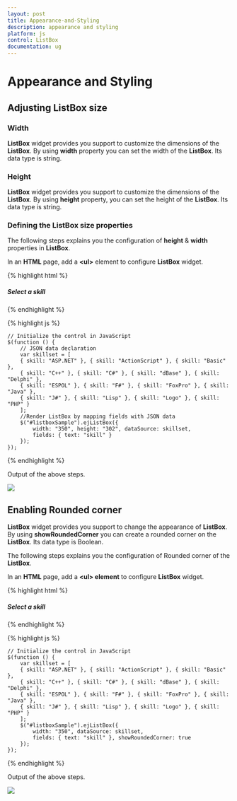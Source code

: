 ```yaml
---
layout: post
title: Appearance-and-Styling
description: appearance and styling
platform: js
control: ListBox
documentation: ug
---
```


# Appearance and Styling

## Adjusting ListBox size

### Width

**ListBox** widget provides you support to customize the dimensions of the **ListBox**. By using **width** property you can set the width of the **ListBox**. Its data type is string.

### Height

**ListBox** widget provides you support to customize the dimensions of the **ListBox**. By using **height** property, you can set the height of the **ListBox**. Its data type is string.

### Defining the ListBox size properties

The following steps explains you the configuration of **height** & **width** properties in **ListBox**.

In an **HTML** page, add a **&lt;ul&gt;** element to configure **ListBox** widget.

{% highlight html %}

<div id="control">
    <h5 class="ctrllabel">Select a skill</h5>
    <ul id="listboxSample"></ul>
</div>

{% endhighlight %}

{% highlight js %}

	// Initialize the control in JavaScript 
    $(function () {
        // JSON data declaration
        var skillset = [
        { skill: "ASP.NET" }, { skill: "ActionScript" }, { skill: "Basic" },
        { skill: "C++" }, { skill: "C#" }, { skill: "dBase" }, { skill: "Delphi" },
        { skill: "ESPOL" }, { skill: "F#" }, { skill: "FoxPro" }, { skill: "Java" },
        { skill: "J#" }, { skill: "Lisp" }, { skill: "Logo" }, { skill: "PHP" }
        ];
        //Render ListBox by mapping fields with JSON data
        $("#listboxSample").ejListBox({
            width: "350", height: "302", dataSource: skillset,
            fields: { text: "skill" }
        });
    });

{% endhighlight %}

Output of the above steps.

![]("/js/ListBox/Appearance-and-Styling_images/Appearance-and-Styling_img1.png") 

## Enabling Rounded corner

**ListBox** widget provides you support to change the appearance of **ListBox**. By using **showRoundedCorner** you can create a rounded corner on the **ListBox**. Its data type is Boolean.

The following steps explains you the configuration of Rounded corner of the **ListBox**.

In an **HTML** page, add a **&lt;ul&gt; element** to configure **ListBox** widget.

{% highlight html %}

<div id="control">
    <h5 class="ctrllabel">Select a skill</h5>
    <ul id="listboxSample"></ul>
</div>

{% endhighlight %}

{% highlight js %}

    // Initialize the control in JavaScript
    $(function () {
        var skillset = [
        { skill: "ASP.NET" }, { skill: "ActionScript" }, { skill: "Basic" },
        { skill: "C++" }, { skill: "C#" }, { skill: "dBase" }, { skill: "Delphi" },
        { skill: "ESPOL" }, { skill: "F#" }, { skill: "FoxPro" }, { skill: "Java" },
        { skill: "J#" }, { skill: "Lisp" }, { skill: "Logo" }, { skill: "PHP" }
        ];
        $("#listboxSample").ejListBox({
            width: "350", dataSource: skillset,
            fields: { text: "skill" }, showRoundedCorner: true
        });
    });

{% endhighlight %}

Output of the above steps.

![]("/js/ListBox/Appearance-and-Styling_images/Appearance-and-Styling_img2.png") 

